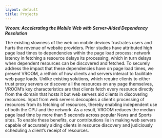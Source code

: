 ```yaml
---
layout: default
title: Projects
---
```


***Vroom: Accelerating the Mobile Web with Server-Aided Dependency Resolution***

The existing slowness of the web on mobile devices frustrates users
and hurts the revenue of website providers. Prior studies have attributed
high page load times to dependencies within the page load
process: network latency in fetching a resource delays its processing,
which in turn delays when dependent resources can be discovered
and fetched.
To securely address the impact that these dependencies have on
page load times, we present VROOM, a rethink of how clients and
servers interact to facilitate web page loads. Unlike existing solutions,
which require clients to either trust proxy servers or discover
all the resources on any page themselves, VROOM’s key characteristics
are that clients fetch every resource directly from the domain
that hosts it but web servers aid clients in discovering resources.
Input from web servers decouples a client’s processing of resources
from its fetching of resources, thereby enabling independent use of
both the CPU and the network. As a result, VROOM reduces the
median page load time by more than 5 seconds across popular News
and Sports sites. To enable these benefits, our contributions lie in
making web servers capable of accurately aiding clients in resource
discovery and judiciously scheduling a client’s receipt of resources.
